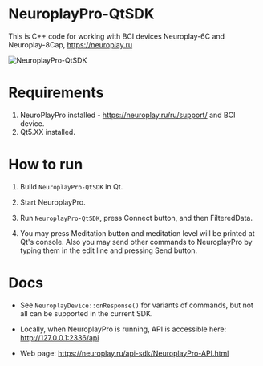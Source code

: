 # NeuroplayPro-QtSDK

This is C++ code for working with BCI devices Neuroplay-6C and Neuroplay-8Cap, https://neuroplay.ru

![NeuroplayPro-QtSDK](https://raw.githubusercontent.com/perevalovds/NeuroplayPro-QtSDK/raw/master/doc/NPP_Qt_Graphs.png)


# Requirements

1. NeuroPlayPro installed - https://neuroplay.ru/ru/support/ and BCI device.
2. Qt5.XX installed.

# How to run

1. Build `NeuroplayPro-QtSDK` in Qt.

2. Start NeuroplayPro.

3. Run `NeuroplayPro-QtSDK`, press Connect button, and then FilteredData.

4. You may press Meditation button and meditation level will be printed at Qt's console.
Also you may send other commands to NeuroplayPro by typing them in the edit line and pressing Send button.

# Docs

- See `NeuroplayDevice::onResponse()` for variants of commands, but not all can be supported in the current SDK.

- Locally, when NeuroplayPro is running, API is accessible here: http://127.0.0.1:2336/api

- Web page: https://neuroplay.ru/api-sdk/NeuroplayPro-API.html
